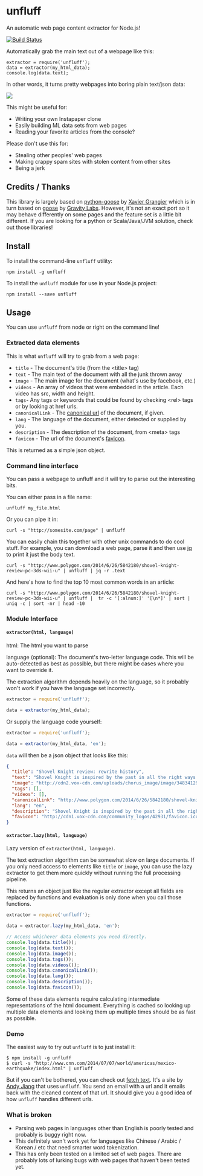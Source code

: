 # unfluff

An automatic web page content extractor for Node.js!

[![Build Status](https://travis-ci.org/ageitgey/node-unfluff.svg?branch=master)](https://travis-ci.org/ageitgey/node-unfluff)

Automatically grab the main
text out of a webpage like this:

```
extractor = require('unfluff');
data = extractor(my_html_data);
console.log(data.text);
```

In other words, it turns pretty webpages into boring plain text/json data:

![](https://cloud.githubusercontent.com/assets/896692/3478577/b82f39cc-033d-11e4-9e68-226c9a7bc1c0.jpg)

This might be useful for:
- Writing your own Instapaper clone
- Easily building ML data sets from web pages
- Reading your favorite articles from the console?

Please don't use this for:
- Stealing other peoples' web pages
- Making crappy spam sites with stolen content from other sites
- Being a jerk

## Credits / Thanks

This library is largely based on [python-goose](https://github.com/grangier/python-goose)
by [Xavier Grangier](https://github.com/grangier) which is in turn based on [goose](https://github.com/GravityLabs/goose)
by [Gravity Labs](https://github.com/GravityLabs). However, it's not an exact
port so it may behave differently on some pages and the feature set is a little
bit different.  If you are looking for a python or Scala/Java/JVM solution,
check out those libraries!

## Install

To install the command-line `unfluff` utility:

    npm install -g unfluff

To install the `unfluff` module for use in your Node.js project:

    npm install --save unfluff

## Usage

You can use `unfluff` from node or right on the command line!

### Extracted data elements

This is what `unfluff` will try to grab from a web page:
- `title` - The document's title (from the &lt;title&gt; tag)
- `text` - The main text of the document with all the junk thrown away
- `image` - The main image for the document (what's use by facebook, etc.)
- `videos` - An array of videos that were embedded in the article. Each video has src, width and height.
- `tags`- Any tags or keywords that could be found by checking &lt;rel&gt; tags or by looking at href urls.
- `canonicalLink` - The [canonical url](https://support.google.com/webmasters/answer/139066?hl=en) of the document, if given.
- `lang` - The language of the document, either detected or supplied by you.
- `description` - The description of the document, from &lt;meta&gt; tags
- `favicon` - The url of the document's [favicon](http://en.wikipedia.org/wiki/Favicon).

This is returned as a simple json object.

### Command line interface

You can pass a webpage to unfluff and it will try to parse out the interesting
bits.

You can either pass in a file name:

```
unfluff my_file.html
```

Or you can pipe it in:

```
curl -s "http://somesite.com/page" | unfluff
```

You can easily chain this together with other unix commands to do cool stuff.
For example, you can download a web page, parse it and then use
[jq](http://stedolan.github.io/jq/) to print it just the body text.

```
curl -s "http://www.polygon.com/2014/6/26/5842180/shovel-knight-review-pc-3ds-wii-u" | unfluff | jq -r .text
```

And here's how to find the top 10 most common words in an article:

```
curl -s "http://www.polygon.com/2014/6/26/5842180/shovel-knight-review-pc-3ds-wii-u" | unfluff |  tr -c '[:alnum:]' '[\n*]' | sort | uniq -c | sort -nr | head -10
```

### Module Interface

#### `extractor(html, language)`

html: The html you want to parse

language (optional): The document's two-letter language code. This will be
auto-detected as best as possible, but there might be cases where you want to
override it.

The extraction algorithm depends heavily on the language, so it probably won't work
if you have the language set incorrectly.

```javascript
extractor = require('unfluff');

data = extractor(my_html_data);
```

Or supply the language code yourself:

```javascript
extractor = require('unfluff');

data = extractor(my_html_data, 'en');
```

`data` will then be a json object that looks like this:

```json
{
  "title": "Shovel Knight review: rewrite history",
  "text": "Shovel Knight is inspired by the past in all the right ways — but it's far from stuck in it. [.. snip ..]",
  "image": "http://cdn2.vox-cdn.com/uploads/chorus_image/image/34834129/jellyfish_hero.0_cinema_1280.0.png",  
  "tags": [],
  "videos": [],
  "canonicalLink": "http://www.polygon.com/2014/6/26/5842180/shovel-knight-review-pc-3ds-wii-u",
  "lang": "en",
  "description": "Shovel Knight is inspired by the past in all the right ways — but it's far from stuck in it.",
  "favicon": "http://cdn1.vox-cdn.com/community_logos/42931/favicon.ico"
}
```

#### `extractor.lazy(html, language)`

Lazy version of `extractor(html, language)`.

The text extraction algorithm can be somewhat slow on large documents.  If you
only need access to elements like `title` or `image`, you can use the
lazy extractor to get them more quickly without running the full processing
pipeline.

This returns an object just like the regular extractor except all fields
are replaced by functions and evaluation is only done when you call those
functions.

```javascript
extractor = require('unfluff');

data = extractor.lazy(my_html_data, 'en');

// Access whichever data elements you need directly.
console.log(data.title());
console.log(data.text());
console.log(data.image());
console.log(data.tags());
console.log(data.videos());
console.log(data.canonicalLink());
console.log(data.lang());
console.log(data.description());
console.log(data.favicon());
```

Some of these data elements require calculating intermediate representations
of the html document. Everything is cached so looking up multiple data elements
and looking them up multiple times should be as fast as possible.

### Demo

The easiest way to try out `unfluff` is to just install it:

```
$ npm install -g unfluff
$ curl -s "http://www.cnn.com/2014/07/07/world/americas/mexico-earthquake/index.html" | unfluff
```

But if you can't be bothered, you can check out
[fetch text](http://fetchtext.herokuapp.com/). It's a site by
[Andy Jiang](https://twitter.com/andyjiang) that uses `unfluff`. You send an
email with a url and it emails back with the cleaned content of that url. It
should give you a good idea of how `unfluff` handles different urls.

### What is broken

- Parsing web pages in languages other than English is poorly tested and probably
  is buggy right now.
- This definitely won't work yet for languages like Chinese / Arabic / Korean /
  etc that need smarter word tokenization.
- This has only been tested on a limited set of web pages. There are probably lots
  of lurking bugs with web pages that haven't been tested yet.
